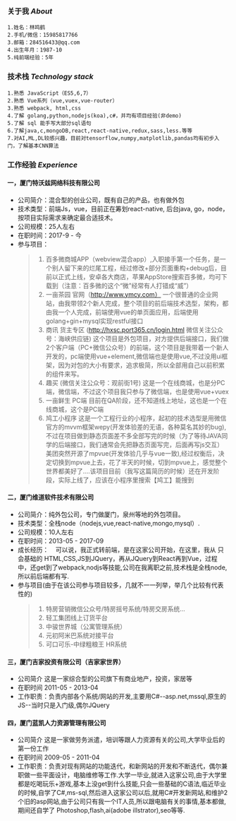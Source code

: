 ### **关于我**  *About*
    1.姓名：林鸣鹤
    2.手机/微信：15985817766
    3.邮箱：284516433@qq.com
    4.出生年月：1987-10
    5.纯前端经验：5年  
  
### **技术栈**  *Technology stack*
    1.熟悉 JavaScript（ES5,6,7）
    2.熟悉 Vue系列（vue,vuex,vue-router）
    3.熟悉 webpack, html,css
    4.了解 golang,python,nodejs(koa),c#，并均有项目经验(非demo)
    5.了解 sql 能手写大部分sql语句
    6.了解java,c,mongoDB,react,react-native,redux,sass,less.等等
    7.对AI,ML,DL较感兴趣，目前对tensorflow,numpy,matplotlib,pandas均有初步入门，了解基本CNN算法
    
### **工作经验**  *Experience*  

#### 一，厦门特沃兹网络科技有限公司
* 公司简介：混合型的创业公司，既有自己的产品，也有做外包
* 技术类型：前端Js，vue，目前正在筹划react-native, 后台java, go，node，按项目实际需求来确定最合适技术。
* 公司规模：25人左右
* 在职时间：2017-9 - 今
* 参与项目：
    > 1. 百多微商城APP（webview混合app）,入职接手第一个任务，是一个别人留下来的烂尾工程，经过修改+部分页面重构+debug后，目前以正式上线，安卓各大商店，苹果AppStore搜索百多微，均可下载到（注意：百多微的这个“微”经常有人打错成“威”）
    > 1. 一亩茶园 官网（http://www.ymcy.com） 一个很普通的企业网站，由我带领2个新人完成，整个项目的前后端技术选型，架构，都由我一个人完成，前端使用vue的单页面应用，后端使用golang+gin+mysql实现restful接口
    > 1. 商讯 货主专区 (http://hxsc.port365.cn/login.html 微信关注公众号：海峡供应链) 这个项目是外包项目，对方提供后端接口，我们做2个客户端（PC+微信公众号）的前端，这个项目是我带着一个新人开发的，pc端使用vue+element,微信端也是使用vue,不过没用ui框架，因为对包的大小有要求，追求极简，所以全部用自己以前积累的组件来写。
    > 1. 趣买 (微信关注公众号：观前街1号) 这是一个在线商城，也是分PC端，微信端，不过这个项目我只参与了微信端，也是使用vue+vuex
    > 1. 一亩鲜生 PC端 目前在QA阶段，还不知道线上地址，这也是一个在线商城，这个是PC端
    > 1. 鸠工小程序 这是一个工程行业的小程序，起初的技术选型是用微信官方的mvvm框架wepy(开发体验差的无语，各种莫名其妙的bug),不过在项目做到静态页面差不多全部写完的时候（为了等待JAVA同学的后端接口，我们通常会先把静态页面写完，后面再写js交互）美团突然开源了mpvue(开发体验几乎与vue一致),经过权衡后，决定切换到mpvue上去，花了半天的时候，切到mpvue上，感觉整个世界都美好了....该项目目前（我写这篇简历的时候）还在开发阶段，实际上线了，应该在小程序里搜索【鸠工】能搜到  
  
#### 二，厦门维道软件技术有限公司
* 公司简介：纯外包公司，专门做厦门，泉州等地的外包项目。
* 技术类型：全栈node（nodejs,vue,react-native,mongo,mysql）.
* 公司规模：10人左右
* 在职时间：2013-05 - 2017-09
* 成长经历：
    可以说，我正式转前端，是在这家公司开始，在这里，我从 只会基础的 HTML,CSS,JS到JQuery，再从JQuery到React再到Vue，过程中，还get到了webpack,nodjs等技能,公司在我离职之前,技术栈是全栈node,所以前后端都有写.
* 参与项目(由于在该公司参与项目较多，几就不一一列举，举几个比较有代表性的)
    > 1. 特房营销微信公众号/特房摇号系统/特房交房系统...
    > 1. 轻工集团线上订货平台
    > 1. 中骏世界城（公寓管理系统）
    > 1. 元初阿米巴系统对接平台
    > 1. 可口可乐-中绿粗粮王 HR系统  
  
#### 三，厦门吉家投资有限公司（吉家家世界）
* 公司简介 这是一家综合型的公司旗下有商业地产，投资，家居等
* 在职时间 2011-05 - 2013-04
* 工作职责：负责内部各个系统/网站的开发,主要用C#--asp.net,mssql,原生的JS--当时只是入门级,偶尔JQuery  
  
#### 四，厦门蓝凯人力资源管理有限公司
* 公司简介 这是一家做劳务派遣，培训等跟人力资源有关的公司,大学毕业后的第一份工作
* 在职时间 2009-05 - 2011-04
* 工作职责：负责对现有网站的功能迭代，和新网站的开发和不断迭代，偶尔兼职做一些平面设计，电脑维修等工作.大学一毕业,就进入这家公司,由于大学里都是吃喝玩乐+游戏,基本上没get到什么技能,只会一些基础的C语法,临近毕业的时候,自学了C#,ms-sql,然后进入这家公司以后,就用C#开发新网站,和维护2个旧的asp网站,由于公司只有我一个IT人员,所以跟电脑有关的事情,基本都做,期间还自学了 Photoshop,flash,ai(adobe illstrator),seo等等.
